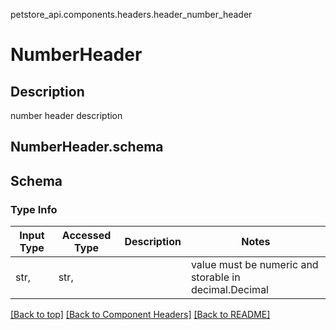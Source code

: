 petstore_api.components.headers.header_number_header
# NumberHeader

## Description
number header description
## <a id="header_number_headerschema" >NumberHeader.schema</a>

## Schema

### Type Info
Input Type | Accessed Type | Description | Notes
------------ | ------------- | ------------- | -------------
str,  | str,  |  | value must be numeric and storable in decimal.Decimal

[[Back to top]](#top) [[Back to Component Headers]](../../../README.md#Component-Headers) [[Back to README]](../../../README.md)
